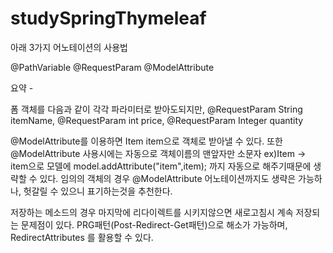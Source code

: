 # studySpringThymeleaf

아래 3가지 어노테이션의 사용법 

@PathVariable
@RequestParam
@ModelAttribute


요약 -

폼 객체를 다음과 같이 각각 파라미터로 받아도되지만,
@RequestParam String itemName,
@RequestParam int price,
@RequestParam Integer quantity

@ModelAttribute를 이용하면  Item item으로 객체로 받아낼 수 있다.
또한 @ModelAttribute 사용시에는 자동으로 객체이름의 맨앞자만 소문자 ex)Item -> item으로 모델에
model.addAttribute("item",item); 까지 자동으로 해주기때문에 생략할 수 있다.
임의의 객체의 경우 @ModelAttribute 어노테이션까지도 생략은 가능하나, 헛갈릴 수 있으니 표기하는것을 추천한다.


저장하는 메소드의 경우 마지막에 리다이렉트를 시키지않으면 새로고침시 계속 저장되는 문제점이 있다.
PRG패턴(Post-Redirect-Get패턴)으로 해소가 가능하며,  RedirectAttributes 를 활용할 수 있다.
